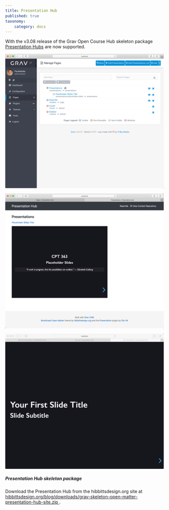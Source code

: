```yaml
---
title: Presentation Hub
published: true
taxonomy:
    category: docs
---
```


With the v3.08 release of the Grav Open Course Hub skeleton package [Presentation Hubs](https://demo.hibbittsdesign.org/grav-skeleton-open-matter-presentation-hub-site/) are now supported.

![Multiple presentations within a single Grav install](admin-panel-multiple-presentations.png)  

![Presentations List page](presentations-list-page.png)  

![Full screen Presentation](fullscreen-presentation.png)  

##### Presentation Hub skeleton package
Download the Presentation Hub from the hibbittsdesign.org site at [hibbittsdesign.org/blog/downloads/grav-skeleton-open-matter-presentation-hub-site.zip
](http://hibbittsdesign.org/blog/downloads/grav-skeleton-open-matter-multicourse-hub-site.zip
).

